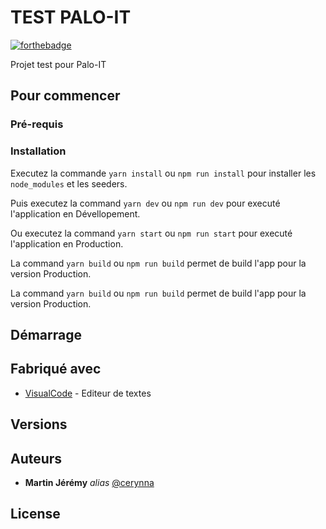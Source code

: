 # TEST PALO-IT

[![forthebadge](http://forthebadge.com/images/badges/built-with-love.svg)](http://forthebadge.com)

Projet test pour Palo-IT

## Pour commencer

### Pré-requis

### Installation

Executez la commande ``yarn install`` ou ``npm run install`` pour installer les `node_modules` et les seeders.

Puis executez la command ``yarn dev`` ou ``npm run dev`` pour executé l'application en Dévellopement.

Ou executez la command ``yarn start`` ou ``npm run start`` pour executé l'application en Production.

La command ``yarn build`` ou ``npm run build`` permet de build l'app pour la version Production.

La command ``yarn build`` ou ``npm run build`` permet de build l'app pour la version Production.

## Démarrage

## Fabriqué avec

* [VisualCode](https://code.visualstudio.com/) - Editeur de textes

## Versions

## Auteurs
* **Martin Jérémy** _alias_ [@cerynna](https://github.com/cerynna)

## License
